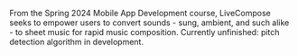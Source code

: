 From the Spring 2024 Mobile App Development course, LiveCompose seeks to empower users to convert sounds - sung, ambient, and such alike - to sheet music for rapid music composition.
Currently unfinished: pitch detection algorithm in development. 

